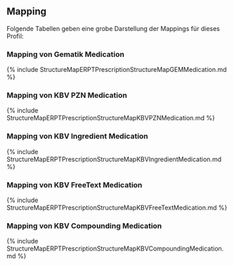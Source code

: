 ## Mapping

Folgende Tabellen geben eine grobe Darstellung der Mappings für dieses Profil:

### Mapping von Gematik Medication

{% include StructureMapERPTPrescriptionStructureMapGEMMedication.md %}

### Mapping von KBV PZN Medication

{% include StructureMapERPTPrescriptionStructureMapKBVPZNMedication.md %}

### Mapping von KBV Ingredient Medication

{% include StructureMapERPTPrescriptionStructureMapKBVIngredientMedication.md %}

### Mapping von KBV FreeText Medication

{% include StructureMapERPTPrescriptionStructureMapKBVFreeTextMedication.md %}

### Mapping von KBV Compounding Medication

{% include StructureMapERPTPrescriptionStructureMapKBVCompoundingMedication.md %}


